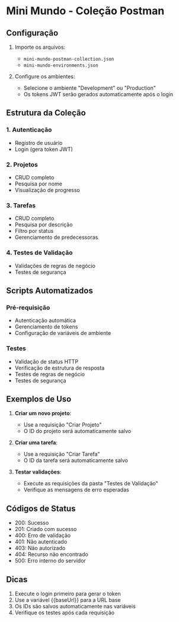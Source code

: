 # Mini Mundo - Coleção Postman

## Configuração

1. Importe os arquivos:
   - `mini-mundo-postman-collection.json`
   - `mini-mundo-environments.json`

2. Configure os ambientes:
   - Selecione o ambiente "Development" ou "Production"
   - Os tokens JWT serão gerados automaticamente após o login

## Estrutura da Coleção

### 1. Autenticação
- Registro de usuário
- Login (gera token JWT)

### 2. Projetos
- CRUD completo
- Pesquisa por nome
- Visualização de progresso

### 3. Tarefas
- CRUD completo
- Pesquisa por descrição
- Filtro por status
- Gerenciamento de predecessoras

### 4. Testes de Validação
- Validações de regras de negócio
- Testes de segurança

## Scripts Automatizados

### Pré-requisição
- Autenticação automática
- Gerenciamento de tokens
- Configuração de variáveis de ambiente

### Testes
- Validação de status HTTP
- Verificação de estrutura de resposta
- Testes de regras de negócio
- Testes de segurança

## Exemplos de Uso

1. **Criar um novo projeto**:
   - Use a requisição "Criar Projeto"
   - O ID do projeto será automaticamente salvo

2. **Criar uma tarefa**:
   - Use a requisição "Criar Tarefa"
   - O ID da tarefa será automaticamente salvo

3. **Testar validações**:
   - Execute as requisições da pasta "Testes de Validação"
   - Verifique as mensagens de erro esperadas

## Códigos de Status

- 200: Sucesso
- 201: Criado com sucesso
- 400: Erro de validação
- 401: Não autenticado
- 403: Não autorizado
- 404: Recurso não encontrado
- 500: Erro interno do servidor

## Dicas

1. Execute o login primeiro para gerar o token
2. Use a variável {{baseUrl}} para a URL base
3. Os IDs são salvos automaticamente nas variáveis
4. Verifique os testes após cada requisição 